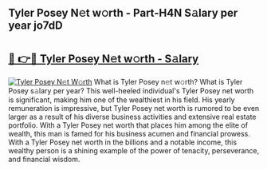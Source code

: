 ## Tyler Posey N𝚎t w𝚘rth - Part-H4N S𝚊lary per year jo7dD

# <h2><a href="http://gc4qvq1.nevu.top/?p=Tyler+Posey">🔗 👉🔴 Tyler Posey N𝚎t w𝚘rth - S𝚊lary</a></h2>

[![Tyler Posey N𝚎t W𝚘rth](https://i.imgur.com/Oavwk0R.jpeg)](http://gc4qvq1.nevu.top/?p=Tyler+Posey)
What is Tyler Posey n𝚎t w𝚘rth? What is Tyler Posey s𝚊lary per year?
This well-heeled individual's Tyler Posey net worth is significant, making him one of the wealthiest in his field. His yearly remuneration is impressive, but Tyler Posey net worth is rumored to be even larger as a result of his diverse business activities and extensive real estate portfolio. With a Tyler Posey net worth that places him among the elite of wealth, this man is famed for his business acumen and financial prowess. With a Tyler Posey net worth in the billions and a notable income, this wealthy person is a shining example of the power of tenacity, perseverance, and financial wisdom.
